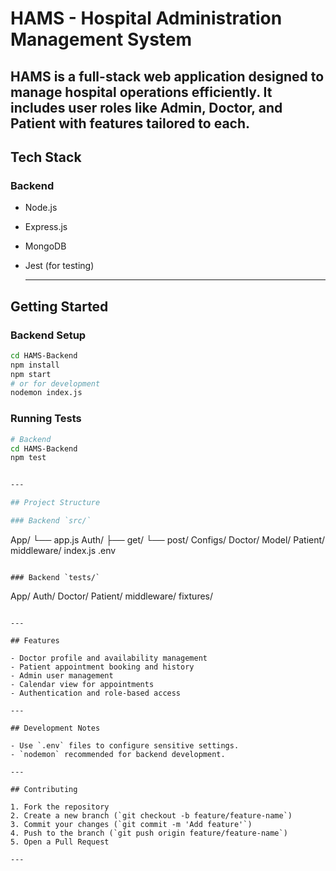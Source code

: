 # HAMS - Hospital Administration Management System

HAMS is a full-stack web application designed to manage hospital operations efficiently. It includes user roles like Admin, Doctor, and Patient with features tailored to each.
---

## Tech Stack

### Backend

- Node.js
- Express.js
- MongoDB
- Jest (for testing)

  ---

## Getting Started

### Backend Setup

```bash
cd HAMS-Backend
npm install
npm start
# or for development
nodemon index.js
```


### Running Tests

```bash
# Backend
cd HAMS-Backend
npm test


---

## Project Structure

### Backend `src/`

```
App/
  └── app.js
Auth/
  ├── get/
  └── post/
Configs/
Doctor/
Model/
Patient/
middleware/
index.js
.env
```

### Backend `tests/`

```
App/
Auth/
Doctor/
Patient/
middleware/
fixtures/
```

---

## Features

- Doctor profile and availability management
- Patient appointment booking and history
- Admin user management
- Calendar view for appointments
- Authentication and role-based access

---

## Development Notes

- Use `.env` files to configure sensitive settings.
- `nodemon` recommended for backend development.

---

## Contributing

1. Fork the repository
2. Create a new branch (`git checkout -b feature/feature-name`)
3. Commit your changes (`git commit -m 'Add feature'`)
4. Push to the branch (`git push origin feature/feature-name`)
5. Open a Pull Request

---

